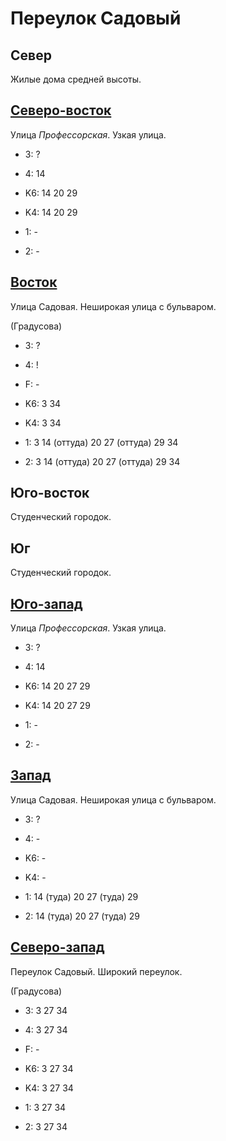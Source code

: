 # Переулок Садовый

## Север

Жилые дома средней высоты.

## [Северо-восток](./570080.md)

Улица *Профессорская*.
Узкая улица.

* 3:    ?
* 4:    14

* K6:   14  20  29
* K4:   14  20  29
* 1:    -
* 2:    -

## [Восток](./570085.md)

Улица Садовая.
Неширокая улица с бульваром.

(Градусова)

* 3:    ?
* 4:    !
* F:    -

* K6:   3   34
* K4:   3   34
* 1:    3   14 (оттуда) 20  27 (оттуда) 29  34
* 2:    3   14 (оттуда) 20  27 (оттуда) 29  34

## Юго-восток

Студенческий городок.

## Юг

Студенческий городок.

## [Юго-запад](./560087.md)

Улица *Профессорская*.
Узкая улица.

* 3:    ?
* 4:    14

* K6:   14  20  27  29
* K4:   14  20  27  29
* 1:    -
* 2:    -

## [Запад](./560085.md)

Улица Садовая.
Неширокая улица с бульваром.

* 3:    ?
* 4:    -

* K6:   -
* K4:   -
* 1:    14 (туда)   20  27 (туда)   29
* 2:    14 (туда)   20  27 (туда)   29

## [Северо-запад](./560080.md)

Переулок Садовый.
Широкий переулок.

(Градусова)

* 3:    3   27  34
* 4:    3   27  34
* F:    -

* K6:   3   27  34
* K4:   3   27  34
* 1:    3   27  34
* 2:    3   27  34
